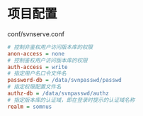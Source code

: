 # 项目配置

conf/svnserve.conf

```ini
# 控制非鉴权用户访问版本库的权限
anon-access = none
# 控制鉴权用户访问版本库的权限
auth-access = write
# 指定用户名口令文件名
password-db = /data/svnpasswd/passwd
# 指定权限配置文件名
authz-db = /data/svnpasswd/authz
# 指定版本库的认证域，即在登录时提示的认证域名称
realm = somnus
```

